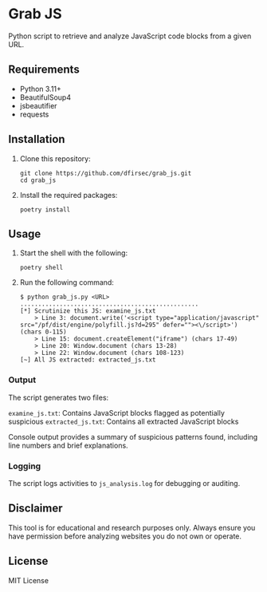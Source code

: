 # Grab JS

Python script to retrieve and analyze JavaScript code blocks from a given URL.

## Requirements

- Python 3.11+
- BeautifulSoup4
- jsbeautifier
- requests

## Installation

1. Clone this repository:

    ```text
    git clone https://github.com/dfirsec/grab_js.git
    cd grab_js
    ```

2. Install the required packages:

    ```text
    poetry install
    ```

## Usage

1. Start the shell with the following:

    ```text
    poetry shell
    ```

2. Run the following command:

    ```text
    $ python grab_js.py <URL>
    ..................................................
    [*] Scrutinize this JS: examine_js.txt
        > Line 3: document.write('<script type="application/javascript" src="/pf/dist/engine/polyfill.js?d=295" defer=""><\/script>') (chars 0-115)
        > Line 15: document.createElement("iframe") (chars 17-49)
        > Line 20: Window.document (chars 13-28)
        > Line 22: Window.document (chars 108-123)
    [~] All JS extracted: extracted_js.txt
    ```

### Output

The script generates two files:

`examine_js.txt`: Contains JavaScript blocks flagged as potentially suspicious
`extracted_js.txt`: Contains all extracted JavaScript blocks

Console output provides a summary of suspicious patterns found, including line numbers and brief explanations.

### Logging

The script logs activities to `js_analysis.log` for debugging or auditing.

## Disclaimer

This tool is for educational and research purposes only. Always ensure you have permission before analyzing websites you do not own or operate.

## License

MIT License
